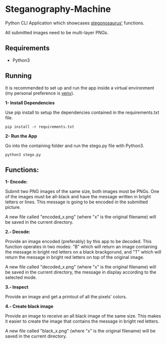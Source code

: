 # Steganography-Machine

Python CLI Application which showcases [stegonosaurus'](https://pypi.org/project/stegonosaurus/) functions.

All submitted images need to be multi-layer PNGs.

## Requirements
- Python3

## Running
It is recommended to set up and run the app inside a virtual environment (my personal preference is [venv](https://docs.python.org/3/library/venv.html)).

**1- Install Dependencies**

Use pip install to setup the dependencies contained in the requirements.txt file.

`pip install -r requirements.txt`

**2- Run the App**

Go into the containing folder and run the stego.py file with Python3.

`python3 stego.py`

## Functions:

**1- Encode:**

Submit two PNG images of the same size, both images most be PNGs.
One of the images must be all-black and have the message written in
bright letters or lines. This message is going to be encoded
in the submitted picture.

A new file called "encoded_x.png" (where "x" is the original filename) will
be saved in the current directory.

**2.- Decode:**

Provide an image encoded (preferably) by this app to be decoded. This function
operates in two modes: "B" which will return an image containing the message in
bright red letters on a black brackgorund, and "T" which will return the message
in bright red letters on top of the original image.

A new file called "decoded_x.png" (where "x" is the original filename) will
be saved in the current directory, the message in display according
to the selected mode.

**3.- Inspect**

Provide an image and get a printout of all the pixels' colors.

**4.- Create black image**

Provide an image to receive an all black image of the same size. This makes
it easier to create the image that contains the message in bright red letters.

A new file called "black_x.png" (where "x" is the original filename) will be
saved in the current directory.
